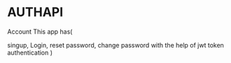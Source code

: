 # AUTHAPI  
Account This app has(

singup, Login, reset password, change password 
with the help of jwt token authentication 
)
